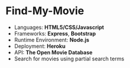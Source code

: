 # Find-My-Movie
- Languages: **HTML5/CSS/Javascript**
- Frameworks: **Express**, **Bootstrap**
- Runtime Environment: **Node.js**
- Deployment: **Heroku**
- API: **The Open Movie Database**
- Search for movies using partial search terms
